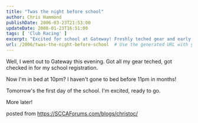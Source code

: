 ```yaml
---
title: "Twas the night before school"
author: Chris Hammond
publishDate: 2006-03-23T21:53:00
updateDate: 2008-01-23T16:51:00
tags: [ 'Club Racing' ]
excerpt: "Excited for school at Gateway! Freshly teched gear and early to bed. Follow my journey at https://SCCAForums.com/blogs/christoc/ #BacktoSchool #GatewayBound"
url: /2006/twas-the-night-before-school  # Use the generated URL with year
---
```

<P>Well, I went out to Gateway this evening. Got all my gear teched, got checked in for my school registration.</P> <P>Now I'm in bed at 10pm? I haven't gone to bed before 11pm in months!</P> <P>Tomorrow's the first day of the school. I'm excited, ready to go. </P> <P>More later!</P> posted from <a href="https://SCCAForums.com/blogs/christoc/">https://SCCAForums.com/blogs/christoc/</a>

